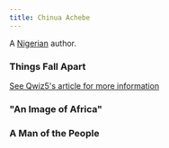 ```yaml
---
title: Chinua Achebe
---
```


A [Nigerian](../index.html) author.

### Things Fall Apart

[See Qwiz5's article for more information](https://www.qwizbowl.com/post/qwiz5-quizbowl-thingsfallapart)

### "An Image of Africa"

### A Man of the People
